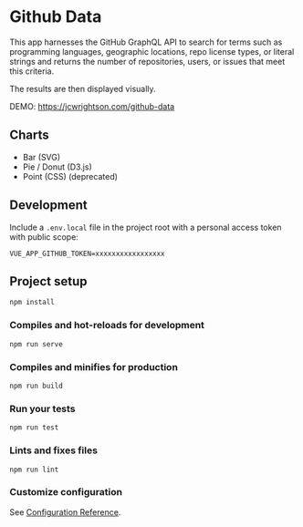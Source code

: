 # Github Data

This app harnesses the GitHub GraphQL API to search for terms such as programming languages, geographic locations, repo license types, or literal strings and returns the number of repositories, users, or issues that meet this criteria. 

The results are then displayed visually.

DEMO: https://jcwrightson.com/github-data

## Charts

- Bar (SVG)
- Pie / Donut (D3.js)
- Point (CSS) (deprecated)


## Development

Include a `.env.local` file in the project root with a personal access token with public scope:

`VUE_APP_GITHUB_TOKEN=xxxxxxxxxxxxxxxxx`

## Project setup
```
npm install
```

### Compiles and hot-reloads for development
```
npm run serve
```

### Compiles and minifies for production
```
npm run build
```

### Run your tests
```
npm run test
```

### Lints and fixes files
```
npm run lint
```

### Customize configuration
See [Configuration Reference](https://cli.vuejs.org/config/).
